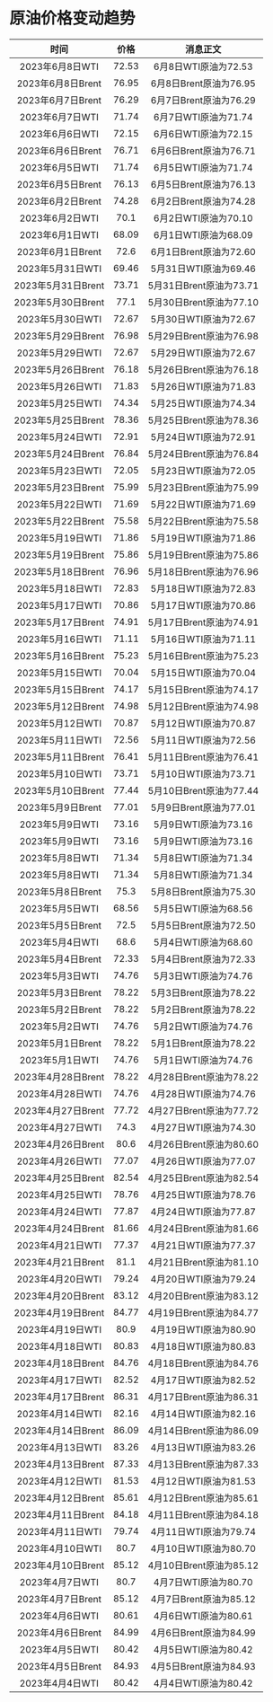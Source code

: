 # 原油价格变动趋势 

| 时间 | 价格 | 消息正文 |
|:--:|:--:|:--:|
|2023年6月8日WTI|72.53|6月8日WTI原油为72.53|
|2023年6月8日Brent|76.95|6月8日Brent原油为76.95|
|2023年6月7日Brent|76.29|6月7日Brent原油为76.29|
|2023年6月7日WTI|71.74|6月7日WTI原油为71.74|
|2023年6月6日WTI|72.15|6月6日WTI原油为72.15|
|2023年6月6日Brent|76.71|6月6日Brent原油为76.71|
|2023年6月5日WTI|71.74|6月5日WTI原油为71.74|
|2023年6月5日Brent|76.13|6月5日Brent原油为76.13|
|2023年6月2日Brent|74.28|6月2日Brent原油为74.28|
|2023年6月2日WTI|70.1|6月2日WTI原油为70.10|
|2023年6月1日WTI|68.09|6月1日WTI原油为68.09|
|2023年6月1日Brent|72.6|6月1日Brent原油为72.60|
|2023年5月31日WTI|69.46|5月31日WTI原油为69.46|
|2023年5月31日Brent|73.71|5月31日Brent原油为73.71|
|2023年5月30日Brent|77.1|5月30日Brent原油为77.10|
|2023年5月30日WTI|72.67|5月30日WTI原油为72.67|
|2023年5月29日Brent|76.98|5月29日Brent原油为76.98|
|2023年5月29日WTI|72.67|5月29日WTI原油为72.67|
|2023年5月26日Brent|76.18|5月26日Brent原油为76.18|
|2023年5月26日WTI|71.83|5月26日WTI原油为71.83|
|2023年5月25日WTI|74.34|5月25日WTI原油为74.34|
|2023年5月25日Brent|78.36|5月25日Brent原油为78.36|
|2023年5月24日WTI|72.91|5月24日WTI原油为72.91|
|2023年5月24日Brent|76.84|5月24日Brent原油为76.84|
|2023年5月23日WTI|72.05|5月23日WTI原油为72.05|
|2023年5月23日Brent|75.99|5月23日Brent原油为75.99|
|2023年5月22日WTI|71.69|5月22日WTI原油为71.69|
|2023年5月22日Brent|75.58|5月22日Brent原油为75.58|
|2023年5月19日WTI|71.86|5月19日WTI原油为71.86|
|2023年5月19日Brent|75.86|5月19日Brent原油为75.86|
|2023年5月18日Brent|76.96|5月18日Brent原油为76.96|
|2023年5月18日WTI|72.83|5月18日WTI原油为72.83|
|2023年5月17日WTI|70.86|5月17日WTI原油为70.86|
|2023年5月17日Brent|74.91|5月17日Brent原油为74.91|
|2023年5月16日WTI|71.11|5月16日WTI原油为71.11|
|2023年5月16日Brent|75.23|5月16日Brent原油为75.23|
|2023年5月15日WTI|70.04|5月15日WTI原油为70.04|
|2023年5月15日Brent|74.17|5月15日Brent原油为74.17|
|2023年5月12日Brent|74.98|5月12日Brent原油为74.98|
|2023年5月12日WTI|70.87|5月12日WTI原油为70.87|
|2023年5月11日WTI|72.56|5月11日WTI原油为72.56|
|2023年5月11日Brent|76.41|5月11日Brent原油为76.41|
|2023年5月10日WTI|73.71|5月10日WTI原油为73.71|
|2023年5月10日Brent|77.44|5月10日Brent原油为77.44|
|2023年5月9日Brent|77.01|5月9日Brent原油为77.01|
|2023年5月9日WTI|73.16|5月9日WTI原油为73.16|
|2023年5月9日WTI|73.16|5月9日WTI原油为73.16|
|2023年5月8日WTI|71.34|5月8日WTI原油为71.34|
|2023年5月8日WTI|71.34|5月8日WTI原油为71.34|
|2023年5月8日Brent|75.3|5月8日Brent原油为75.30|
|2023年5月5日WTI|68.56|5月5日WTI原油为68.56|
|2023年5月5日Brent|72.5|5月5日Brent原油为72.50|
|2023年5月4日WTI|68.6|5月4日WTI原油为68.60|
|2023年5月4日Brent|72.33|5月4日Brent原油为72.33|
|2023年5月3日WTI|74.76|5月3日WTI原油为74.76|
|2023年5月3日Brent|78.22|5月3日Brent原油为78.22|
|2023年5月2日Brent|78.22|5月2日Brent原油为78.22|
|2023年5月2日WTI|74.76|5月2日WTI原油为74.76|
|2023年5月1日Brent|78.22|5月1日Brent原油为78.22|
|2023年5月1日WTI|74.76|5月1日WTI原油为74.76|
|2023年4月28日Brent|78.22|4月28日Brent原油为78.22|
|2023年4月28日WTI|74.76|4月28日WTI原油为74.76|
|2023年4月27日Brent|77.72|4月27日Brent原油为77.72|
|2023年4月27日WTI|74.3|4月27日WTI原油为74.30|
|2023年4月26日Brent|80.6|4月26日Brent原油为80.60|
|2023年4月26日WTI|77.07|4月26日WTI原油为77.07|
|2023年4月25日Brent|82.54|4月25日Brent原油为82.54|
|2023年4月25日WTI|78.76|4月25日WTI原油为78.76|
|2023年4月24日WTI|77.87|4月24日WTI原油为77.87|
|2023年4月24日Brent|81.66|4月24日Brent原油为81.66|
|2023年4月21日WTI|77.37|4月21日WTI原油为77.37|
|2023年4月21日Brent|81.1|4月21日Brent原油为81.10|
|2023年4月20日WTI|79.24|4月20日WTI原油为79.24|
|2023年4月20日Brent|83.12|4月20日Brent原油为83.12|
|2023年4月19日Brent|84.77|4月19日Brent原油为84.77|
|2023年4月19日WTI|80.9|4月19日WTI原油为80.90|
|2023年4月18日WTI|80.83|4月18日WTI原油为80.83|
|2023年4月18日Brent|84.76|4月18日Brent原油为84.76|
|2023年4月17日WTI|82.52|4月17日WTI原油为82.52|
|2023年4月17日Brent|86.31|4月17日Brent原油为86.31|
|2023年4月14日WTI|82.16|4月14日WTI原油为82.16|
|2023年4月14日Brent|86.09|4月14日Brent原油为86.09|
|2023年4月13日WTI|83.26|4月13日WTI原油为83.26|
|2023年4月13日Brent|87.33|4月13日Brent原油为87.33|
|2023年4月12日WTI|81.53|4月12日WTI原油为81.53|
|2023年4月12日Brent|85.61|4月12日Brent原油为85.61|
|2023年4月11日Brent|84.18|4月11日Brent原油为84.18|
|2023年4月11日WTI|79.74|4月11日WTI原油为79.74|
|2023年4月10日WTI|80.7|4月10日WTI原油为80.70|
|2023年4月10日Brent|85.12|4月10日Brent原油为85.12|
|2023年4月7日WTI|80.7|4月7日WTI原油为80.70|
|2023年4月7日Brent|85.12|4月7日Brent原油为85.12|
|2023年4月6日WTI|80.61|4月6日WTI原油为80.61|
|2023年4月6日Brent|84.99|4月6日Brent原油为84.99|
|2023年4月5日WTI|80.42|4月5日WTI原油为80.42|
|2023年4月5日Brent|84.93|4月5日Brent原油为84.93|
|2023年4月4日WTI|80.42|4月4日WTI原油为80.42|